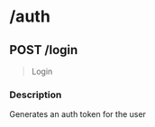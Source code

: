 # /auth

## POST /login

> Login

### Description

Generates an auth token for the user

<ApiExample
method="POST"
path="/auth/login"
:body="[
  { label: 'email', value: '', placeholder: 'Email' },
  { label: 'password', value: '', placeholder: 'password' }
]"
/>
